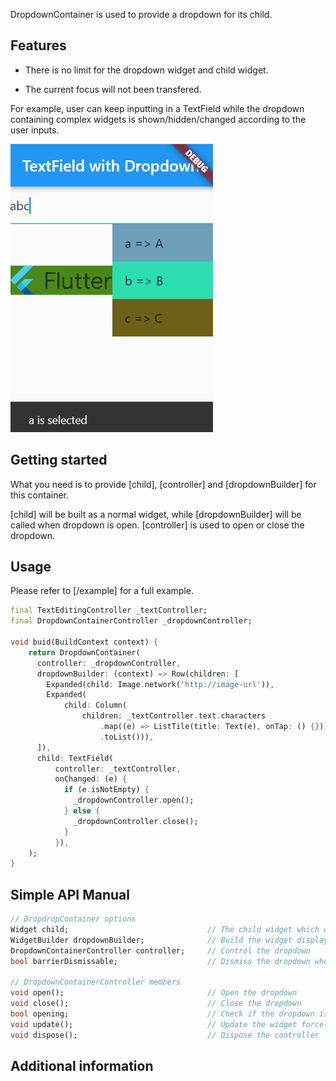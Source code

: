 
DropdownContainer is used to provide a dropdown for its child.

## Features

* There is no limit for the dropdown widget and child widget.

* The current focus will not been transfered.

For example, user can keep inputting in a TextField while the dropdown containing complex widgets is shown/hidden/changed according to the user inputs.

![alt text](https://raw.githubusercontent.com/tu-x-com/dropdown-container-flutter/master/example/images/textfield_with_dropdown.png)

## Getting started

What you need is to provide [child], [controller] and [dropdownBuilder] for this container. 

[child] will be built as a normal widget, while [dropdownBuilder] will be called when dropdown is open.
[controller] is used to open or close the dropdown.

## Usage

Please refer to [/example] for a full example.

```dart
final TextEditingController _textController;
final DropdownContainerController _dropdownController;

void buid(BuildContext context) {
    return DropdownContainer(
      controller: _dropdownController,
      dropdownBuilder: (context) => Row(children: [
        Expanded(child: Image.network('http://image-url')),
        Expanded(
            child: Column(
                children: _textController.text.characters
                    .map((e) => ListTile(title: Text(e), onTap: () {}))
                    .toList())),
      ]),
      child: TextField(
          controller: _textController,
          onChanged: (e) {
            if (e.isNotEmpty) {
              _dropdownController.open();
            } else {
              _dropdownController.close();
            }
          }),
    );
}
```

## Simple API Manual
```dart
// DropdropContainer options
Widget child;                               // The child widget which wants a dropdown
WidgetBuilder dropdownBuilder;              // Build the widget displayed in dropdown
DropdownContainerController controller;     // Control the dropdown
bool barrierDismissable;                    // Dismiss the dropdown when user taps the outside of dropdown if the value is true

// DropdownContainerController members
void open();                                // Open the dropdown
void close();                               // Close the dropdown
bool opening;                               // Check if the dropdown is opening
void update();                              // Update the widget forcely. It will be used when widget built by builder can not rerender itself automatically.
void dispose();                             // Dispose the controller
```


## Additional information

